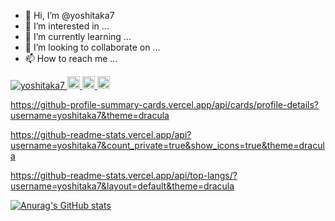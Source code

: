 - 👋 Hi, I’m @yoshitaka7
- 👀 I’m interested in ...
- 🌱 I’m currently learning ...
- 💞️ I’m looking to collaborate on ...
- 📫 How to reach me ...

<!---
yoshitaka7/yoshitaka7 is a ✨ special ✨ repository because its `README.md` (this file) appears on your GitHub profile.
You can click the Preview link to take a look at your changes.
--->

<p align="left">
  <a href="https://github.com/yoshitaka7/yoshitaka7/">
    <img src="https://komarev.com/ghpvc/?username=yoshitaka7" alt="yoshitaka7" />
  </a>
  <a href="https://github.com/yoshitaka7">
    <img height="20" src="https://img.shields.io/github/followers/yoshitaka7?label=follow&logo=github&style=flat" />
  </a>
  <a href="http://qiita.com/odennkunn">
    <img height="20" src="https://qiita-badge.apiapi.app/s/odennkunn/posts.svg" />
  </a>
  <//qiita.com/odennkunn">
    <img height="20" src="https://qiita-badge.apiapi.app/s/odennkunn/contributions.svg" />
  </a>
</p>

https://github-profile-summary-cards.vercel.app/api/cards/profile-details?username=yoshitaka7&theme=dracula
    
https://github-readme-stats.vercel.app/api?username=yoshitaka7&count_private=true&show_icons=true&theme=dracula
  
https://github-readme-stats.vercel.app/api/top-langs/?username=yoshitaka7&layout=default&theme=dracula
  
[![Anurag's GitHub stats](https://github-readme-stats.vercel.app/api?yoshitaka7=anuraghazra)](https://github.com/anuraghazra/github-readme-stats)
